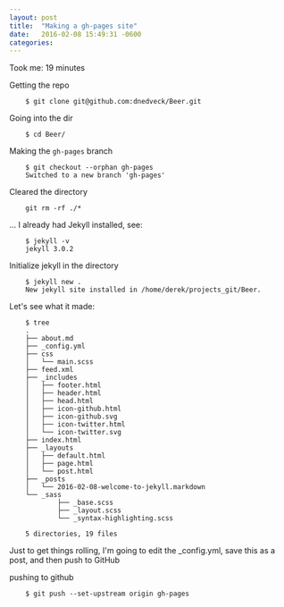 ```yaml
---
layout: post
title:  "Making a gh-pages site"
date:   2016-02-08 15:49:31 -0600
categories: 
---
```


Took me: 19 minutes

Getting the repo

		$ git clone git@github.com:dnedveck/Beer.git

Going into the dir

		$ cd Beer/

Making the `gh-pages` branch

		$ git checkout --orphan gh-pages
		Switched to a new branch 'gh-pages'

Cleared the directory

		git rm -rf ./*

... I already had Jekyll installed, see:

		$ jekyll -v
		jekyll 3.0.2

Initialize jekyll in the directory

		$ jekyll new .
		New jekyll site installed in /home/derek/projects_git/Beer.

Let's see what it made:

		$ tree
		.
		├── about.md
		├── _config.yml
		├── css
		│   └── main.scss
		├── feed.xml
		├── _includes
		│   ├── footer.html
		│   ├── header.html
		│   ├── head.html
		│   ├── icon-github.html
		│   ├── icon-github.svg
		│   ├── icon-twitter.html
		│   └── icon-twitter.svg
		├── index.html
		├── _layouts
		│   ├── default.html
		│   ├── page.html
		│   └── post.html
		├── _posts
		│   └── 2016-02-08-welcome-to-jekyll.markdown
		└── _sass
				├── _base.scss
				├── _layout.scss
				└── _syntax-highlighting.scss

		5 directories, 19 files


Just to get things rolling, I'm going to edit the _config.yml, save this as a post, and then push to GitHub

pushing to github

		$ git push --set-upstream origin gh-pages



